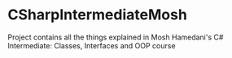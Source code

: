 # CSharpIntermediateMosh
Project contains all the things explained in Mosh Hamedani's C# Intermediate: Classes, Interfaces and OOP course
